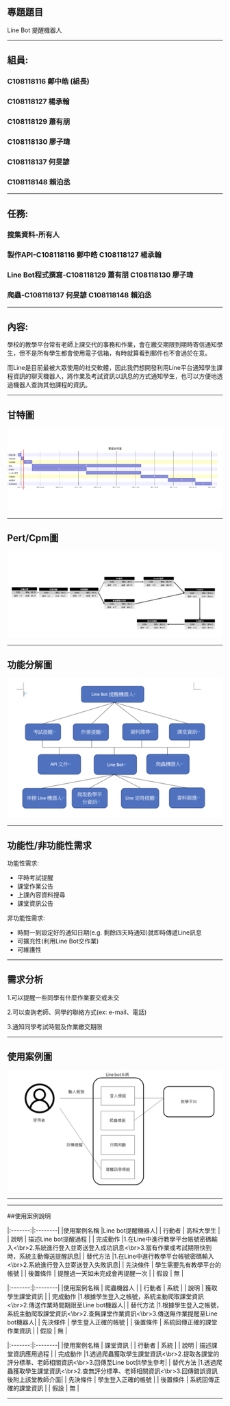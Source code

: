 ## 專題題目
Line Bot 提醒機器人



***
## 組員:
### C108118116 鄭中皓 (組長)
### C108118127 楊承翰
### C108118129 蕭有朋  
### C108118130 廖子瑋
### C108118137 何旻諺
### C108118148 賴泊丞
***
## 任務:
### 搜集資料-所有人
### 製作API-C108118116 鄭中皓 C108118127 楊承翰
### Line Bot程式撰寫-C108118129 蕭有朋 C108118130 廖子瑋
### 爬蟲-C108118137 何旻諺 C108118148 賴泊丞
***
## 內容:
學校的教學平台常有老師上課交代的事務和作業，會在繳交期限到期時寄信通知學生，但不是所有學生都會使用電子信箱，有時就算看到郵件也不會過於在意。

而Line是目前最被大眾使用的社交軟體，因此我們想開發利用Line平台通知學生課程資訊的聊天機器人，將作業及考試資訊以訊息的方式通知學生，也可以方便地透過機器人查詢其他課程的資訊。
***
## 甘特圖
![甘特圖](mermaid-diagram-20211017221823.png "甘特圖")



***
## Pert/Cpm圖
![PertCpm圖](pertcpm.jpg "PertCpm圖")

***
## 功能分解圖
![功能分解圖](功能分解圖.png "功能分解圖_")


***
## 功能性/非功能性需求
功能性需求:
- 平時考試提醒
- 課堂作業公告
- 上課內容資料搜尋
- 課堂資訊公告

非功能性需求:
- 時間一到設定好的通知日期(e.g. 剩餘四天時通知)就即時傳遞Line訊息
- 可擴充性(利用Line Bot交作業)
- 可維護性

***
## 需求分析
1.可以提醒一些同學有什麼作業要交或未交

2.可以查詢老師、同學的聯絡方式(ex: e-mail、電話)

3.通知同學考試時間及作業繳交期限

***
## 使用案例圖
![使用案例圖](使用案例圖.jpg "使用案例圖")


***

***
##使用案例說明

|:-------:|:--------|
|使用案例名稱 |Line bot提醒機器人|
| 行動者 | 高科大學生 | 
| 說明 | 描述Line bot提醒過程 |
| 完成動作 |1.在Line中進行教學平台帳號密碼輸入<\br>2.系統進行登入並寄送登入成功訊息<\br>3.當有作業或考試期限快到時，系統主動傳送提醒訊息| 
| 替代方法 |1.在Line中進行教學平台帳號密碼輸入<\br>2.系統進行登入並寄送登入失敗訊息| 
| 先決條件 | 學生需要先有教學平台的帳號 | 
| 後置條件 | 提醒過一天如未完成會再提醒一次 | 
| 假設 | 無 |

|:-------:|:--------|
|使用案例名稱 | 爬蟲機器人 |
| 行動者 | 系統 | 
| 說明 | 獲取學生課堂資訊 |
| 完成動作 |1.根據學生登入之帳號，系統主動爬取課堂資訊<\br>2.傳送作業時間期限至Line bot機器人| 
| 替代方法 |1.根據學生登入之帳號，系統主動爬取課堂資訊<\br>2.查無課堂作業資訊<\br>3.傳送無作業提醒至Line bot機器人| 
| 先決條件 | 學生登入正確的帳號 | 
| 後置條件 | 系統回傳正確的課堂作業資訊 | 
| 假設 | 無 | 

|:-------:|:--------|
|使用案例名稱 | 課堂資訊 |
| 行動者 | 系統 | 
| 說明 | 描述課堂資訊應用過程 |
| 完成動作 |1.透過爬蟲獲取學生課堂資訊<\br>2.提取各課堂的評分標準、老師相關資訊<\br>3.回傳至Line bot供學生參考| 
| 替代方法 |1.透過爬蟲獲取學生課堂資訊<\br>2.查無評分標準、老師相關資訊<\br>3.回傳錯誤資訊後附上該堂教師介面| 
| 先決條件 | 學生登入正確的帳號 | 
| 後置條件 | 系統回傳正確的課堂資訊 | 
| 假設 | 無 | 

***

